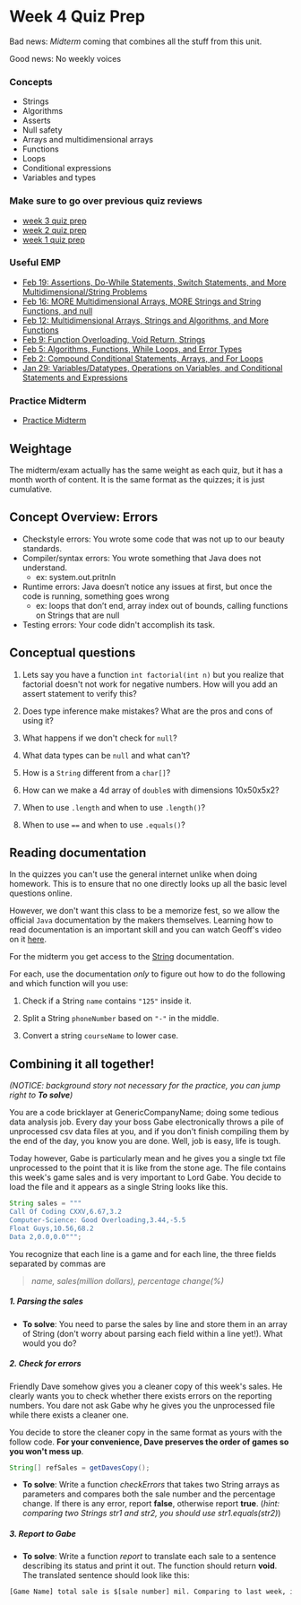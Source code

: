 # Week 4 Quiz Prep

Bad news: *Midterm* coming that combines all the stuff from this unit.

Good news: No weekly voices

### Concepts

* Strings
* Algorithms
* Asserts
* Null safety
* Arrays and multidimensional arrays
* Functions
* Loops
* Conditional expressions
* Variables and types

### Make sure to go over previous quiz reviews

* [week 3 quiz prep](https://github.com/ranchncarrots/CS125QuizPrepSpring21/blob/main/week3/QuizPrep.md)
* [week 2 quiz prep](https://github.com/ranchncarrots/CS125QuizPrepSpring21/blob/main/week2/quizPrep.md)
* [week 1 quiz prep](https://github.com/ranchncarrots/CS125QuizPrepSpring21/blob/main/week1/quizPrep.md)

### Useful EMP

* [Feb 19: Assertions, Do-While Statements, Switch Statements, and More Multidimensional/String Problems](https://cs199emp.netlify.app/dist/s21/2021-02-19.html)
* [Feb 16: MORE Multidimensional Arrays, MORE Strings and String Functions, and null](https://cs199emp.netlify.app/dist/s21/2021-02-16.html)
* [Feb 12: Multidimensional Arrays, Strings and Algorithms, and More Functions ](https://cs199emp.netlify.app/dist/s21/2021-02-12.html)
* [Feb 9: Function Overloading, Void Return, Strings](https://cs199emp.netlify.app/dist/s21/2021-02-09.html)
* [Feb 5: Algorithms, Functions, While Loops, and Error Types](https://cs199emp.netlify.app/dist/s21/2021-02-05.html)
* [Feb 2: Compound Conditional Statements, Arrays, and For Loops](https://cs199emp.netlify.app/dist/s21/2021-02-02.html)
* [Jan 29: Variables/Datatypes, Operations on Variables, and Conditional Statements and Expressions](https://cs199emp.netlify.app/dist/s21/2021-01-29.html)

### Practice Midterm
* [Practice Midterm](https://cs125.cs.illinois.edu/quizzes/)

## Weightage

The midterm/exam actually has the same weight as each quiz, but it has a month worth of content. It is the same format as the quizzes; it is just cumulative. 

## Concept Overview: Errors 
* Checkstyle errors: You wrote some code that was not up to our beauty standards.
* Compiler/syntax errors: You wrote something that Java does not understand. 
  * ex: system.out.pritnln
* Runtime errors: Java doesn’t notice any issues at first, but once the code is running, something goes wrong
  * ex: loops that don’t end, array index out of bounds, calling functions on Strings that are null
* Testing errors: Your code didn't accomplish its task.

## Conceptual questions 

1. Lets say you have a function `int factorial(int n)` but you realize that factorial doesn't not work for negative numbers. How will you add an assert statement to verify this?

2. Does type inference make mistakes? What are the pros and cons of using it?

3. What happens if we don't check for `null`? 

4. What data types can be `null` and what can't?

5. How is a `String` different from a `char[]`?

6. How can we make a 4d array of `double`s with dimensions 10x50x5x2?

7. When to use `.length` and when to use `.length()`?
8. When to use `==` and when to use `.equals()`? 

## Reading documentation

In the quizzes you can't use the general internet unlike when doing homework. This is to ensure that no one directly looks up all the basic level questions online. 

However, we don't want this class to be a memorize fest, so we allow the official `Java` documentation by the makers themselves. Learning how to read documentation is an important skill and you can watch Geoff's video on it [here](https://cs125.cs.illinois.edu/lessons/Spring2021/015_strings#strings-as-objects).

For the midterm you get access to the [String](https://docs.oracle.com/en/java/javase/14/docs/api/java.base/java/lang/String.html) documentation. 

For each, use the documentation _only_ to figure out how to do the following and which function will you use:

1. Check if a String `name` contains `"125"` inside it.

2. Split a String `phoneNumber` based on `"-"` in the middle.

3. Convert a string `courseName` to lower case.

## Combining it all together!

_(NOTICE: background story not necessary for the practice, you can jump right to **To solve**)_

You are a code bricklayer at GenericCompanyName; doing some tedious data analysis job. Every day your boss Gabe electronically throws a pile of unprocessed csv data files  at you, and if you don't finish compiling them by the end of the day, you know you are done. Well, job is easy, life  is tough.

Today however, Gabe is particularly mean and he gives you a single txt file unprocessed to the point that it is like from the stone age. The file contains this week's game sales and is very important to Lord Gabe. You decide to load the file and it appears as a single String looks like this.
```java
String sales = """
Call Of Coding CXXV,6.67,3.2
Computer-Science: Good Overloading,3.44,-5.5
Float Guys,10.56,68.2
Data 2,0.0,0.0""";
```
You recognize that each line is a game and for each line, the three fields separated by commas are

  > _name, sales(million dollars), percentage change(%)_

##### 1. Parsing the sales
 * **To solve**: You need to parse the sales by line and store them in an array of String (don't worry about parsing each field within a line yet!). What would you do?

##### 2. Check for errors
Friendly Dave somehow gives you a cleaner copy of this week's sales. He clearly wants you to check whether there exists errors on the reporting numbers. You dare not ask Gabe why he gives you the unprocessed file while there exists a cleaner one.

You decide to store the cleaner copy in the same format as yours with the follow code. **For your convenience, Dave preserves the order of games so you won't mess up**.
```java
String[] refSales = getDavesCopy();
```
  * **To solve**: Write a function _checkErrors_ that takes two String arrays as parameters and compares both the sale number and the percentage change. If there is any error, report **false**, otherwise report **true**.  (_hint: comparing two Strings str1 and str2, you should use str1.equals(str2)_)


##### 3. Report to Gabe
  * **To solve**: Write a function _report_ to translate each sale to a sentence describing its status and print it out. The function should return **void**. The translated sentence should look like this:
  ```bash
  [Game Name] total sale is $[sale number] mil. Comparing to last week, it changes [percent change]%.
  ```


